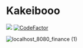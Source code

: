 
# Kakeibooo

<a href="https://konno-yu.github.io/kakeibooo/" target="_blank"><img src="https://raw.githubusercontent.com/storybooks/brand/master/badge/badge-storybook.svg"></a>
[![CodeFactor](https://www.codefactor.io/repository/github/konno-yu/kakeibooo/badge)](https://www.codefactor.io/repository/github/konno-yu/kakeibooo)


![localhost_8080_finance (1)](https://user-images.githubusercontent.com/51043054/134810372-31b3e7e5-00e8-467b-a3f8-34afedfd3f01.png)
